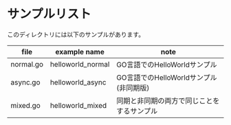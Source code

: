 # サンプルリスト

このディレクトリには以下のサンプルがあります。

|file|example name|note|
|----|------------|----|
|normal.go|helloworld_normal|GO言語でのHelloWorldサンプル|
|async.go|helloworld_async|GO言語でのHelloWorldサンプル (非同期版)|
|mixed.go|helloworld_mixed|同期と非同期の両方で同じことをするサンプル|
